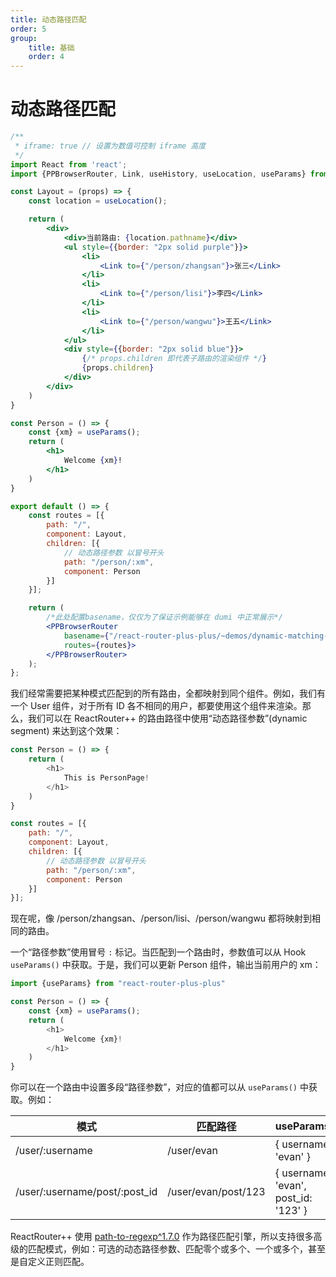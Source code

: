 ```yaml
---
title: 动态路径匹配
order: 5
group:
    title: 基础
    order: 4
---
```


# 动态路径匹配


```jsx
/**
 * iframe: true // 设置为数值可控制 iframe 高度
 */
import React from 'react';
import {PPBrowserRouter, Link, useHistory, useLocation, useParams} from "react-router-plus-plus"

const Layout = (props) => {
    const location = useLocation();

    return (
        <div>
            <div>当前路由: {location.pathname}</div>
            <ul style={{border: "2px solid purple"}}>
                <li>
                    <Link to={"/person/zhangsan"}>张三</Link>
                </li>
                <li>
                    <Link to={"/person/lisi"}>李四</Link>
                </li>
                <li>
                    <Link to={"/person/wangwu"}>王五</Link>
                </li>
            </ul>
            <div style={{border: "2px solid blue"}}>
                {/* props.children 即代表子路由的渲染组件 */}
                {props.children}
            </div>
        </div>
    )
}

const Person = () => {
    const {xm} = useParams();
    return (
        <h1>
            Welcome {xm}!           
        </h1>
    )
}

export default () => {
    const routes = [{
        path: "/",
        component: Layout,
        children: [{
            // 动态路径参数 以冒号开头
            path: "/person/:xm",
            component: Person
        }]
    }];

    return (
        /*此处配置basename，仅仅为了保证示例能够在 dumi 中正常展示*/
        <PPBrowserRouter
            basename={"/react-router-plus-plus/~demos/dynamic-matching-demo"} 
            routes={routes}>
        </PPBrowserRouter>
    );
};
```

我们经常需要把某种模式匹配到的所有路由，全都映射到同个组件。例如，我们有一个 User 组件，对于所有 ID 各不相同的用户，都要使用这个组件来渲染。那么，我们可以在 ReactRouter++ 的路由路径中使用“动态路径参数”(dynamic segment) 来达到这个效果：

~~~js
const Person = () => {
    return (
        <h1>
            This is PersonPage!         
        </h1>
    )
}

const routes = [{
    path: "/",
    component: Layout,
    children: [{
        // 动态路径参数 以冒号开头
        path: "/person/:xm",
        component: Person
    }]
}];
~~~

现在呢，像 /person/zhangsan、/person/lisi、/person/wangwu 都将映射到相同的路由。

一个“路径参数”使用冒号 `:` 标记。当匹配到一个路由时，参数值可以从 Hook `useParams()` 中获取。于是，我们可以更新 Person 组件，输出当前用户的 xm：

~~~js
import {useParams} from "react-router-plus-plus"

const Person = () => {
    const {xm} = useParams();
    return (
        <h1>
            Welcome {xm}!           
        </h1>
    )
}
~~~

你可以在一个路由中设置多段“路径参数”，对应的值都可以从 `useParams()` 中获取。例如：

|  模式                             | 匹配路径              | useParams()                           | 
|  ----                             | ----                  |  ----                                 |
| /user/:username                   | /user/evan            | { username: 'evan' }                  |
| /user/:username/post/:post_id     | /user/evan/post/123   | { username: 'evan', post_id: '123' }  |


ReactRouter++ 使用 [path-to-regexp^1.7.0](https://github.com/pillarjs/path-to-regexp/blob/v1.7.0/index.d.ts) 作为路径匹配引擎，所以支持很多高级的匹配模式，例如：可选的动态路径参数、匹配零个或多个、一个或多个，甚至是自定义正则匹配。